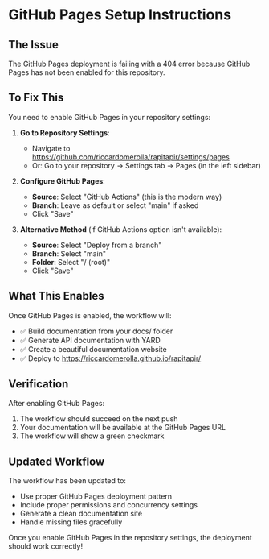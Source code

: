 # GitHub Pages Setup Instructions

## The Issue

The GitHub Pages deployment is failing with a 404 error because GitHub Pages has not been enabled for this repository.

## To Fix This

You need to enable GitHub Pages in your repository settings:

1. **Go to Repository Settings**:
   - Navigate to https://github.com/riccardomerolla/rapitapir/settings/pages
   - Or: Go to your repository → Settings tab → Pages (in the left sidebar)

2. **Configure GitHub Pages**:
   - **Source**: Select "GitHub Actions" (this is the modern way)
   - **Branch**: Leave as default or select "main" if asked
   - Click "Save"

3. **Alternative Method** (if GitHub Actions option isn't available):
   - **Source**: Select "Deploy from a branch"
   - **Branch**: Select "main" 
   - **Folder**: Select "/ (root)"
   - Click "Save"

## What This Enables

Once GitHub Pages is enabled, the workflow will:
- ✅ Build documentation from your docs/ folder
- ✅ Generate API documentation with YARD
- ✅ Create a beautiful documentation website
- ✅ Deploy to https://riccardomerolla.github.io/rapitapir/

## Verification

After enabling GitHub Pages:
1. The workflow should succeed on the next push
2. Your documentation will be available at the GitHub Pages URL
3. The workflow will show a green checkmark

## Updated Workflow

The workflow has been updated to:
- Use proper GitHub Pages deployment pattern
- Include proper permissions and concurrency settings
- Generate a clean documentation site
- Handle missing files gracefully

Once you enable GitHub Pages in the repository settings, the deployment should work correctly!
